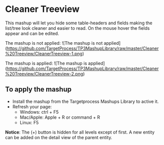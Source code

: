 Cleaner Treeview
============
This mashup will let you hide some table-headers and fields making the list/tree look cleaner and easier to read. On the mouse hover the fields appear and can be edited.

The mashup is not applied:
![The mashup is not applied]
(https://github.com/TargetProcess/TP3MashupLibrary/raw/master/Cleaner%20Treeview/CleanerTreeview-1.png)

The mashup is applied:
![The mashup is applied]
(https://github.com/TargetProcess/TP3MashupLibrary/raw/master/Cleaner%20Treeview/CleanerTreeview-2.png)

## To apply the mashup

* Install the mashup from the Targetprocess Mashups Library to active it.
* Refresh your page:
	* Windows: ctrl + F5
	* Mac/Apple: Apple + R or command + R
	* Linux: F5

__Notice__:
The (+) button is hidden for all levels except of first. 
A new entity can be added on the detail view of the parent entity.
